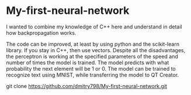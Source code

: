 # My-first-neural-network

I wanted to combine my knowledge of C++ here and understand in detail how backpropagation works.

The code can be improved, at least by using python and the scikit-learn library. If you stay in C++, then use vectors. Despite all the disadvantages, the perceptron is working at the specified parameters of the speed and number of times the model is trained. The model predicts with what probability the next element will be 1 or 0. The model can be trained to recognize text using MNIST, while transferring the model to QT Creator.

git clone https://github.com/dmitry798/My-first-neural-network.git

